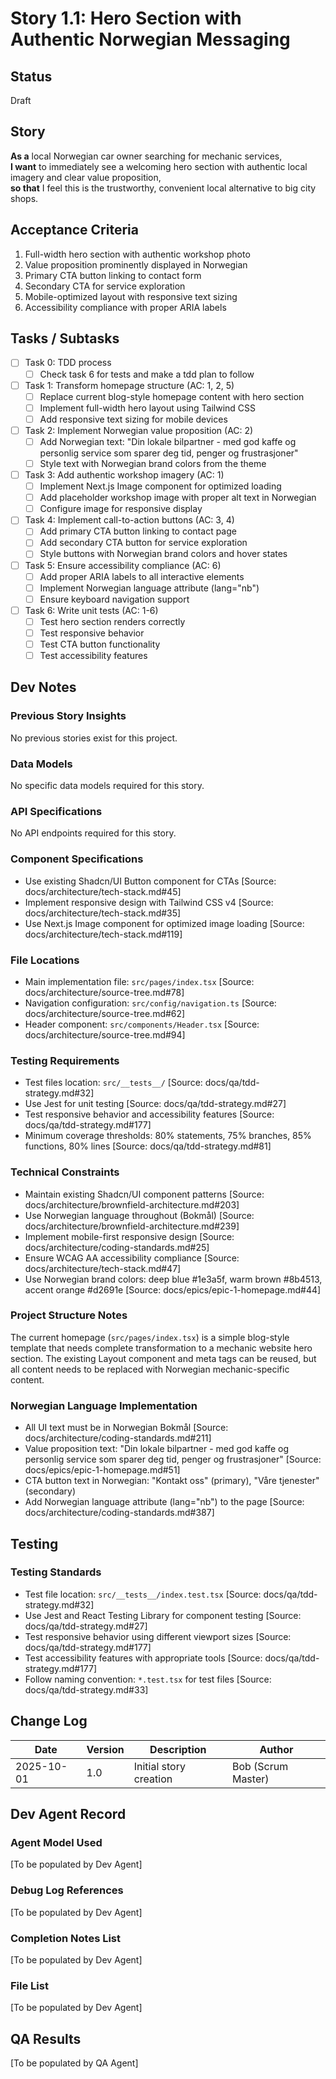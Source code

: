 # Story 1.1: Hero Section with Authentic Norwegian Messaging

## Status
Draft

## Story
**As a** local Norwegian car owner searching for mechanic services,  
**I want** to immediately see a welcoming hero section with authentic local imagery and clear value proposition,  
**so that** I feel this is the trustworthy, convenient local alternative to big city shops.

## Acceptance Criteria
1. Full-width hero section with authentic workshop photo
2. Value proposition prominently displayed in Norwegian
3. Primary CTA button linking to contact form
4. Secondary CTA for service exploration
5. Mobile-optimized layout with responsive text sizing
6. Accessibility compliance with proper ARIA labels

## Tasks / Subtasks
- [ ] Task 0: TDD process
  - [ ] Check task 6 for tests and make a tdd plan to follow
- [ ] Task 1: Transform homepage structure (AC: 1, 2, 5)
  - [ ] Replace current blog-style homepage content with hero section
  - [ ] Implement full-width hero layout using Tailwind CSS
  - [ ] Add responsive text sizing for mobile devices
- [ ] Task 2: Implement Norwegian value proposition (AC: 2)
  - [ ] Add Norwegian text: "Din lokale bilpartner - med god kaffe og personlig service som sparer deg tid, penger og frustrasjoner"
  - [ ] Style text with Norwegian brand colors from the theme
- [ ] Task 3: Add authentic workshop imagery (AC: 1)
  - [ ] Implement Next.js Image component for optimized loading
  - [ ] Add placeholder workshop image with proper alt text in Norwegian
  - [ ] Configure image for responsive display
- [ ] Task 4: Implement call-to-action buttons (AC: 3, 4)
  - [ ] Add primary CTA button linking to contact page
  - [ ] Add secondary CTA button for service exploration
  - [ ] Style buttons with Norwegian brand colors and hover states
- [ ] Task 5: Ensure accessibility compliance (AC: 6)
  - [ ] Add proper ARIA labels to all interactive elements
  - [ ] Implement Norwegian language attribute (lang="nb")
  - [ ] Ensure keyboard navigation support
- [ ] Task 6: Write unit tests (AC: 1-6)
  - [ ] Test hero section renders correctly
  - [ ] Test responsive behavior
  - [ ] Test CTA button functionality
  - [ ] Test accessibility features

## Dev Notes

### Previous Story Insights
No previous stories exist for this project.

### Data Models
No specific data models required for this story.

### API Specifications
No API endpoints required for this story.

### Component Specifications
- Use existing Shadcn/UI Button component for CTAs [Source: docs/architecture/tech-stack.md#45]
- Implement responsive design with Tailwind CSS v4 [Source: docs/architecture/tech-stack.md#35]
- Use Next.js Image component for optimized image loading [Source: docs/architecture/tech-stack.md#119]

### File Locations
- Main implementation file: `src/pages/index.tsx` [Source: docs/architecture/source-tree.md#78]
- Navigation configuration: `src/config/navigation.ts` [Source: docs/architecture/source-tree.md#62]
- Header component: `src/components/Header.tsx` [Source: docs/architecture/source-tree.md#94]

### Testing Requirements
- Test files location: `src/__tests__/` [Source: docs/qa/tdd-strategy.md#32]
- Use Jest for unit testing [Source: docs/qa/tdd-strategy.md#27]
- Test responsive behavior and accessibility features [Source: docs/qa/tdd-strategy.md#177]
- Minimum coverage thresholds: 80% statements, 75% branches, 85% functions, 80% lines [Source: docs/qa/tdd-strategy.md#81]

### Technical Constraints
- Maintain existing Shadcn/UI component patterns [Source: docs/architecture/brownfield-architecture.md#203]
- Use Norwegian language throughout (Bokmål) [Source: docs/architecture/brownfield-architecture.md#239]
- Implement mobile-first responsive design [Source: docs/architecture/coding-standards.md#25]
- Ensure WCAG AA accessibility compliance [Source: docs/architecture/tech-stack.md#47]
- Use Norwegian brand colors: deep blue #1e3a5f, warm brown #8b4513, accent orange #d2691e [Source: docs/epics/epic-1-homepage.md#44]

### Project Structure Notes
The current homepage (`src/pages/index.tsx`) is a simple blog-style template that needs complete transformation to a mechanic website hero section. The existing Layout component and meta tags can be reused, but all content needs to be replaced with Norwegian mechanic-specific content.

### Norwegian Language Implementation
- All UI text must be in Norwegian Bokmål [Source: docs/architecture/coding-standards.md#211]
- Value proposition text: "Din lokale bilpartner - med god kaffe og personlig service som sparer deg tid, penger og frustrasjoner" [Source: docs/epics/epic-1-homepage.md#51]
- CTA button text in Norwegian: "Kontakt oss" (primary), "Våre tjenester" (secondary)
- Add Norwegian language attribute (lang="nb") to the page [Source: docs/architecture/coding-standards.md#387]

## Testing
### Testing Standards
- Test file location: `src/__tests__/index.test.tsx` [Source: docs/qa/tdd-strategy.md#32]
- Use Jest and React Testing Library for component testing [Source: docs/qa/tdd-strategy.md#27]
- Test responsive behavior using different viewport sizes [Source: docs/qa/tdd-strategy.md#177]
- Test accessibility features with appropriate tools [Source: docs/qa/tdd-strategy.md#177]
- Follow naming convention: `*.test.tsx` for test files [Source: docs/qa/tdd-strategy.md#33]

## Change Log
| Date | Version | Description | Author |
|------|---------|-------------|---------|
| 2025-10-01 | 1.0 | Initial story creation | Bob (Scrum Master) |

## Dev Agent Record

### Agent Model Used
[To be populated by Dev Agent]

### Debug Log References
[To be populated by Dev Agent]

### Completion Notes List
[To be populated by Dev Agent]

### File List
[To be populated by Dev Agent]

## QA Results
[To be populated by QA Agent]